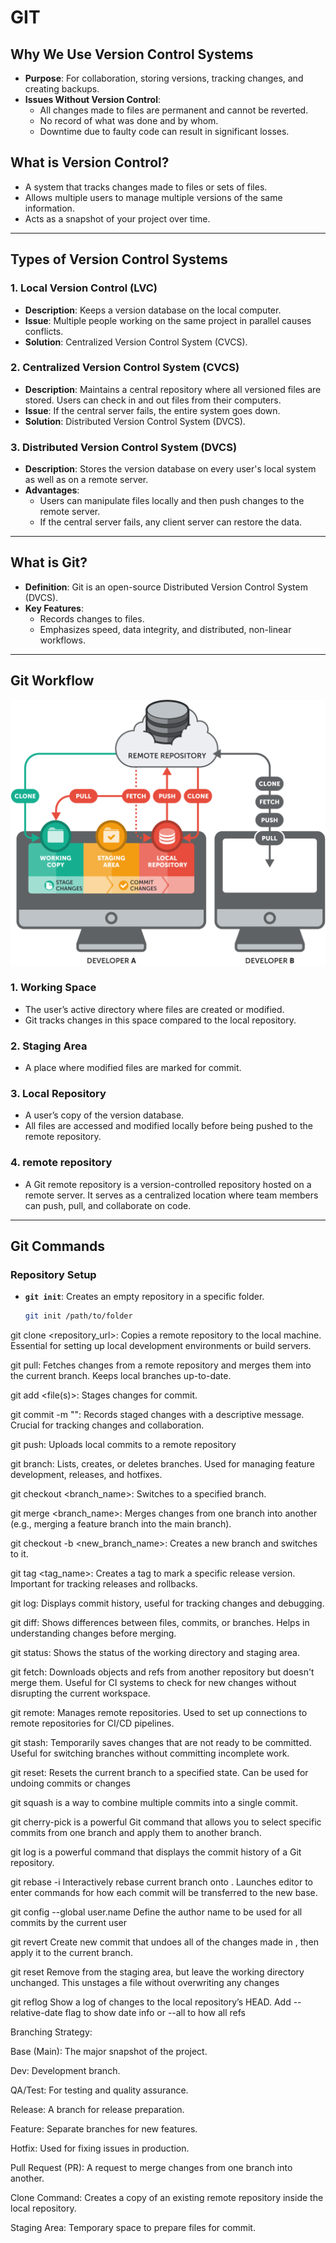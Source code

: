 # GIT

## Why We Use Version Control Systems
- **Purpose**: For collaboration, storing versions, tracking changes, and creating backups.
- **Issues Without Version Control**:
  - All changes made to files are permanent and cannot be reverted.
  - No record of what was done and by whom.
  - Downtime due to faulty code can result in significant losses.

## What is Version Control?
- A system that tracks changes made to files or sets of files.
- Allows multiple users to manage multiple versions of the same information.
- Acts as a snapshot of your project over time.

---

## Types of Version Control Systems

### 1. Local Version Control (LVC)
- **Description**: Keeps a version database on the local computer.
- **Issue**: Multiple people working on the same project in parallel causes conflicts.
- **Solution**: Centralized Version Control System (CVCS).

### 2. Centralized Version Control System (CVCS)
- **Description**: Maintains a central repository where all versioned files are stored. Users can check in and out files from their computers.
- **Issue**: If the central server fails, the entire system goes down.
- **Solution**: Distributed Version Control System (DVCS).

### 3. Distributed Version Control System (DVCS)
- **Description**: Stores the version database on every user's local system as well as on a remote server.
- **Advantages**:
  - Users can manipulate files locally and then push changes to the remote server.
  - If the central server fails, any client server can restore the data.

---

## What is Git?
- **Definition**: Git is an open-source Distributed Version Control System (DVCS).
- **Key Features**:
  - Records changes to files.
  - Emphasizes speed, data integrity, and distributed, non-linear workflows.

---

## Git Workflow
![preview](./img/basic-remote-workflow.png)


### 1. Working Space
- The user’s active directory where files are created or modified.
- Git tracks changes in this space compared to the local repository.

### 2. Staging Area
- A place where modified files are marked for commit.

### 3. Local Repository
- A user’s copy of the version database.
- All files are accessed and modified locally before being pushed to the remote repository.

### 4. remote repository

 - A Git remote repository is a version-controlled repository hosted on a remote server. It serves as a centralized location where team members can push, pull, and collaborate on code.
---

## Git Commands

### Repository Setup
- **`git init`**: Creates an empty repository in a specific folder.
  ```bash
  git init /path/to/folder
git clone <repository_url>: Copies a remote repository to the local machine. Essential for setting up local development environments or build servers.

git pull: Fetches changes from a remote repository and merges them into the current branch. Keeps local branches up-to-date.

git add <file(s)>: Stages changes for commit.

git commit -m "<message>": Records staged changes with a descriptive message. Crucial for tracking changes and collaboration.

git push: Uploads local commits to a remote repository

git branch: Lists, creates, or deletes branches. Used for managing feature development, releases, and hotfixes.

git checkout <branch_name>: Switches to a specified branch.

git merge <branch_name>: Merges changes from one branch into another (e.g., merging a feature branch into the main branch).

git checkout -b <new_branch_name>: Creates a new branch and switches to it.

git tag <tag_name>: Creates a tag to mark a specific release version. Important for tracking releases and rollbacks.

git log: Displays commit history, useful for tracking changes and debugging.

git diff: Shows differences between files, commits, or branches. Helps in understanding changes before merging.

git status: Shows the status of the working directory and staging area.

git fetch: Downloads objects and refs from another repository but doesn't merge them. Useful for CI systems to check for new changes without disrupting the current workspace.

git remote: Manages remote repositories. Used to set up connections to remote repositories for CI/CD pipelines.

git stash: Temporarily saves changes that are not ready to be committed. Useful for switching branches without committing incomplete work.   

git reset: Resets the current branch to a specified state. Can be used for undoing commits or changes

git squash is a way to combine multiple commits into a single commit.

git cherry-pick is a powerful Git command that allows you to select specific commits from one branch and apply them to another branch.

git log is a powerful command that displays the commit history of a Git repository.

 git rebase -i <base>
 Interactively rebase current branch onto <base>. Launches editor to enter commands for how each commit will be transferred to the new base.

 git config --global user.name <name> Define the author name to be used for all commits by the current user

 git revert <commit> Create new commit that undoes all of the changes made in <commit>, then apply it to the current branch.

git reset <file> Remove <file> from the staging area, but leave the working directory unchanged. This unstages a file without overwriting any changes

 git reflog Show a log of changes to the local repository’s HEAD. Add --relative-date flag to show date info or --all to how all refs


Branching Strategy:

Base (Main): The major snapshot of the project.

Dev: Development branch.

QA/Test: For testing and quality assurance.

Release: A branch for release preparation.

Feature: Separate branches for new features.

Hotfix: Used for fixing issues in production.

Pull Request (PR): A request to merge changes from one branch into another.

Clone Command: Creates a copy of an existing remote repository inside the local repository.

Staging Area: Temporary space to prepare files for commit.







